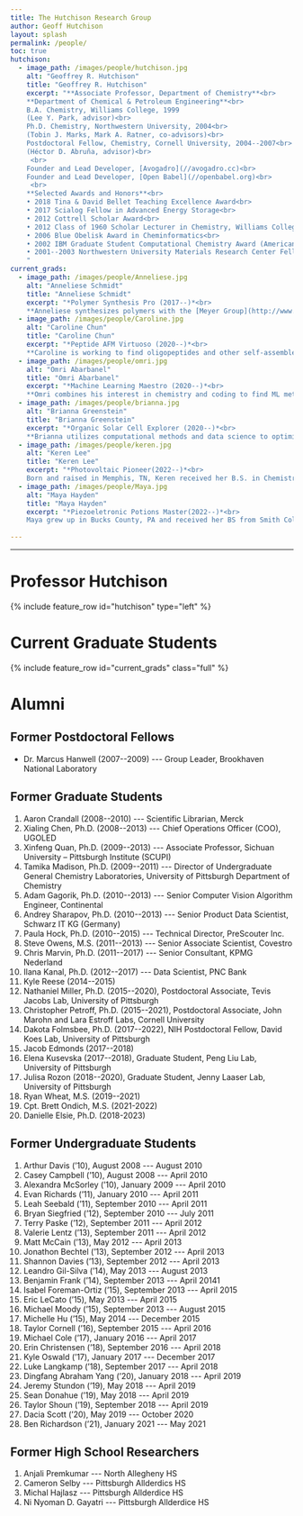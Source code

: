```yaml
---
title: The Hutchison Research Group
author: Geoff Hutchison
layout: splash
permalink: /people/
toc: true
hutchison:
  - image_path: /images/people/hutchison.jpg
    alt: "Geoffrey R. Hutchison"
    title: "Geoffrey R. Hutchison"
    excerpt: "**Associate Professor, Department of Chemistry**<br>
    **Department of Chemical & Petroleum Engineering**<br>
    B.A. Chemistry, Williams College, 1999
    (Lee Y. Park, advisor)<br>
    Ph.D. Chemistry, Northwestern University, 2004<br>
    (Tobin J. Marks, Mark A. Ratner, co-advisors)<br>
    Postdoctoral Fellow, Chemistry, Cornell University, 2004--2007<br>
    (Héctor D. Abruña, advisor)<br>
     <br>
    Founder and Lead Developer, [Avogadro](//avogadro.cc)<br>
    Founder and Lead Developer, [Open Babel](//openbabel.org)<br>
     <br>
    **Selected Awards and Honors**<br>
    • 2018 Tina & David Bellet Teaching Excellence Award<br>
    • 2017 Scialog Fellow in Advanced Energy Storage<br>
    • 2012 Cottrell Scholar Award<br>
    • 2012 Class of 1960 Scholar Lecturer in Chemistry, Williams College<br>
    • 2006 Blue Obelisk Award in Cheminformatics<br>
    • 2002 IBM Graduate Student Computational Chemistry Award (American Chemical Society)<br>
    • 2001--2003 Northwestern University Materials Research Center Fellowship<br>
    "
current_grads:
  - image_path: /images/people/Anneliese.jpg
    alt: "Anneliese Schmidt"
    title: "Anneliese Schmidt"
    excerpt: "*Polymer Synthesis Pro (2017--)*<br>
    **Anneliese synthesizes polymers with the [Meyer Group](http://www.meyer-chemistry.com), designing conjugated, polarizable sequenced oligomers for high capacitance energy storage.** Anneliese received her B.S. in chemistry from the University of South Carolina Upstate, with industrial research at Milliken and Company, where she synthesized small molecules as additives to improve various polymers’ properties, e.g. toughness or permeability.  The goal of my current project is to understand how the sequence of polymer side chains affects the dielectric constant of the polymer."
  - image_path: /images/people/Caroline.jpg
    alt: "Caroline Chun"
    title: "Caroline Chun"
    excerpt: "*Peptide AFM Virtuoso (2020--)*<br>
    **Caroline is working to find oligopeptides and other self-assembled monolayers with piezo activity using piezo-force microscopy (PFM/AFM) and calculations.** Caroline grew up in Philadelphia, South Korea, and Virginia and received a B.S. in Chemistry from the University of Virginia. Some of her interests include traveling, strolling around, and reading magical realism literature."
  - image_path: /images/people/omri.jpg
    alt: "Omri Abarbanel"
    title: "Omri Abarbanel"
    excerpt: "*Machine Learning Maestro (2020--)*<br>
    **Omri combines his interest in chemistry and coding to find ML methods for rapid screening of complex molecular properties.** Omri was born in Israel and moved to the United States in 2011. He received his B.S. in Chemistry from CUNY Hunter College in 2017, and did a research internship on second harmonic generation imaging of peptide self-assembly structures with Dr. Rein Ulijn at CUNY Advanced Science Research Center. After that, he moved to Pittsburgh in 2018 to start his graduate program in Chemistry at the University of Pittsburgh."
  - image_path: /images/people/brianna.jpg
    alt: "Brianna Greenstein"
    title: "Brianna Greenstein"
    excerpt: "*Organic Solar Cell Explorer (2020--)*<br>
    **Brianna utilizes computational methods and data science to optimize organic solar cells.** Brianna grew up in New York and received her B.S. in Chemistry from SUNY Binghamton University, where she did research on metal alloy nanoparticles as catalysts for CO<sub>2</sub> reduction. Here at Pitt, she was lured away from nanoparticle research during the COVID-19 lockdown. During her free time she enjoys painting and drawing."
  - image_path: /images/people/keren.jpg
    alt: "Keren Lee"
    title: "Keren Lee"
    excerpt: "*Photovoltaic Pioneer(2022--)*<br>
    Born and raised in Memphis, TN, Keren received her B.S. in Chemistry from Rhodes College where she conducted research on solvatochromic molybdenum dyes for potential use in dye-sensitized solar cells. In her free time, she enjoys knitting, tending to her houseplants, and foisting plant cuttings upon friends and random passerby."
  - image_path: /images/people/Maya.jpg
    alt: "Maya Hayden"
    title: "Maya Hayden"
    excerpt: "*Piezoeletronic Potions Master(2022--)*<br>
    Maya grew up in Bucks County, PA and received her BS from Smith College with a chemistry major, and music minor. At Smith she worked with Dr. Kevin Shea on synthesizing Neurolenin D analogs for use in lymphalic filariasis . She was drawn away from natural product synthesis into organic electronics, and hasn't looked back since. In her free time she rock climbs, plays French horn in chamber ensembles, tends to her 90+ plants, and watches detective shows with her two geriatric cats."
    
---
```

---

# Professor Hutchison

{% include feature_row id="hutchison" type="left" %}

# Current Graduate Students

{% include feature_row id="current_grads" class="full" %}

# Alumni

## Former Postdoctoral Fellows

- Dr. Marcus Hanwell (2007--2009) --- Group Leader, Brookhaven National Laboratory

## Former Graduate Students

1. Aaron Crandall (2008--2010) --- Scientific Librarian, Merck
2. Xialing Chen, Ph.D. (2008--2013) --- Chief Operations Officer (COO), UGOLED
3. Xinfeng Quan, Ph.D. (2009--2013) --- Associate Professor, Sichuan University – Pittsburgh Institute (SCUPI)
4. Tamika Madison, Ph.D. (2009--2011) --- Director of Undergraduate General Chemistry Laboratories, University of Pittsburgh Department of Chemistry
5. Adam Gagorik, Ph.D.	 (2010--2013) --- Senior Computer Vision Algorithm Engineer, Continental
6. Andrey Sharapov, Ph.D. (2010--2013) --- Senior Product Data Scientist, Schwarz IT KG (Germany)
7. Paula Hock, Ph.D.	(2010--2015) --- Technical Director, PreScouter Inc.
8. Steve Owens, M.S.	(2011--2013) --- Senior Associate Scientist, Covestro
9. Chris Marvin, Ph.D.	(2011--2017) --- Senior Consultant, KPMG Nederland
10. Ilana Kanal, Ph.D. (2012--2017) --- Data Scientist, PNC Bank
11. Kyle Reese (2014--2015)
12. Nathaniel Miller, Ph.D.	(2015--2020), Postdoctoral Associate, Tevis Jacobs Lab, University of Pittsburgh
13. Christopher Petroff, Ph.D. (2015--2021), Postdoctoral Associate, John Marohn and Lara Estroff Labs, Cornell University
14. Dakota Folmsbee, Ph.D. (2017--2022), NIH Postdoctoral Fellow, David Koes Lab, University of Pittsburgh
15. Jacob Edmonds (2017--2018)
16. Elena Kusevska	(2017--2018), Graduate Student, Peng Liu Lab, University of Pittsburgh
17. Julisa Rozon (2018--2020), Graduate Student, Jenny Laaser Lab, University of Pittsburgh
18. Ryan Wheat, M.S. (2019--2021)
19. Cpt. Brett Ondich, M.S. (2021-2022)
20. Danielle Elsie, Ph.D. (2018-2023)

## Former Undergraduate Students

1. Arthur Davis (’10),		August 2008 --- August 2010
2. Casey Campbell (’10),		August 2008 --- April 2010
3. Alexandra McSorley (’10),		January 2009 --- April 2010
4. Evan Richards (’11),		January 2010 --- April 2011
5. Leah Seebald (’11),		September 2010 --- April 2011
6. Bryan Siegfried (’12),		September 2010 --- July 2011
7. Terry Paske (’12),		September 2011 --- April 2012
8. Valerie Lentz (’13),		September 2011 --- April 2012
9. Matt McCain (’13),		May 2012 --- April 2013
10. Jonathon Bechtel (’13),		September 2012 --- April 2013
11. Shannon Davies (’13),	September 2012 --- April 2013
12. Leandro Gil-Silva (’14),		May 2013 --- August 2013
13. Benjamin Frank (’14),		September 2013 --- April 20141
14. Isabel Foreman-Ortiz (’15),		September 2013 --- April 2015
15. Eric LeCato (’15),		May 2013 --- April 2015
16. Michael Moody (’15),		September 2013 --- August 2015
17. Michelle Hu (’15),		May 2014 --- December 2015
18. Taylor Cornell (’16),		September 2015 --- April 2016
19. Michael Cole (’17),		January 2016 --- April 2017
20. Erin Christensen (’18),		September 2016 --- April 2018
21. Kyle Oswald (’17),		January 2017 --- December 2017
22. Luke Langkamp (’18),		September 2017 --- April 2018
23. Dingfang Abraham Yang (’20),		January 2018 --- April 2019
24. Jeremy Stundon (’19),		May 2018 --- April 2019
25. Sean Donahue (’19),		May 2018 --- April 2019
26. Taylor Shoun (’19),		September 2018 --- April 2019
27. Dacia Scott (’20),		May 2019 --- October 2020
28. Ben Richardson (’21),    January 2021 --- May 2021

## Former High School Researchers

1. Anjali Premkumar --- North Allegheny HS
2. Cameron Selby --- Pittsburgh Allderdics HS
3. Michal Hajlasz --- Pittsburgh Allderdice HS
4. Ni Nyoman D. Gayatri --- Pittsburgh Allderdice HS